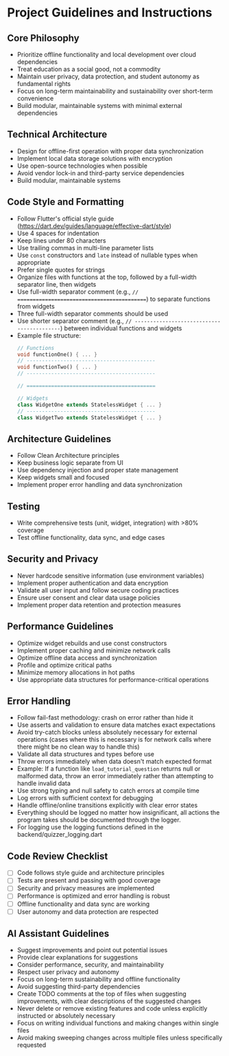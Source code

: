 # Project Guidelines and Instructions

## Core Philosophy
- Prioritize offline functionality and local development over cloud dependencies
- Treat education as a social good, not a commodity
- Maintain user privacy, data protection, and student autonomy as fundamental rights
- Focus on long-term maintainability and sustainability over short-term convenience
- Build modular, maintainable systems with minimal external dependencies

## Technical Architecture
- Design for offline-first operation with proper data synchronization
- Implement local data storage solutions with encryption
- Use open-source technologies when possible
- Avoid vendor lock-in and third-party service dependencies
- Build modular, maintainable systems

## Code Style and Formatting
- Follow Flutter's official style guide (https://dart.dev/guides/language/effective-dart/style)
- Use 4 spaces for indentation
- Keep lines under 80 characters
- Use trailing commas in multi-line parameter lists
- Use `const` constructors and `late` instead of nullable types when appropriate
- Prefer single quotes for strings
- Organize files with functions at the top, followed by a full-width separator line, then widgets
- Use full-width separator comment (e.g., `// ==========================================`) to separate functions from widgets
- Three full-width separator comments should be used
- Use shorter separator comment (e.g., `// ------------------------------------------`) between individual functions and widgets
- Example file structure:
  ```dart
  // Functions
  void functionOne() { ... }
  // ------------------------------------------
  void functionTwo() { ... }
  // ------------------------------------------
  
  // ==========================================
  
  // Widgets
  class WidgetOne extends StatelessWidget { ... }
  // ------------------------------------------
  class WidgetTwo extends StatelessWidget { ... }
  ```

## Architecture Guidelines
- Follow Clean Architecture principles
- Keep business logic separate from UI
- Use dependency injection and proper state management
- Keep widgets small and focused
- Implement proper error handling and data synchronization

## Testing
- Write comprehensive tests (unit, widget, integration) with >80% coverage
- Test offline functionality, data sync, and edge cases

## Security and Privacy
- Never hardcode sensitive information (use environment variables)
- Implement proper authentication and data encryption
- Validate all user input and follow secure coding practices
- Ensure user consent and clear data usage policies
- Implement proper data retention and protection measures

## Performance Guidelines
- Optimize widget rebuilds and use const constructors
- Implement proper caching and minimize network calls
- Optimize offline data access and synchronization
- Profile and optimize critical paths
- Minimize memory allocations in hot paths
- Use appropriate data structures for performance-critical operations

## Error Handling
- Follow fail-fast methodology: crash on error rather than hide it
- Use asserts and validation to ensure data matches exact expectations
- Avoid try-catch blocks unless absolutely necessary for external operations (cases where this is necessary is for network calls where there might be no clean way to handle this)
- Validate all data structures and types before use
- Throw errors immediately when data doesn't match expected format
- Example: If a function like `load_tutorial_question` returns null or malformed data, throw an error immediately rather than attempting to handle invalid data
- Use strong typing and null safety to catch errors at compile time
- Log errors with sufficient context for debugging
- Handle offline/online transitions explicitly with clear error states
- Everything should be logged no matter how insignificant, all actions the program takes should be documented through the logger.
- For logging use the logging functions defined in the backend/quizzer_logging.dart


## Code Review Checklist
- [ ] Code follows style guide and architecture principles
- [ ] Tests are present and passing with good coverage
- [ ] Security and privacy measures are implemented
- [ ] Performance is optimized and error handling is robust
- [ ] Offline functionality and data sync are working
- [ ] User autonomy and data protection are respected

## AI Assistant Guidelines
- Suggest improvements and point out potential issues
- Provide clear explanations for suggestions
- Consider performance, security, and maintainability
- Respect user privacy and autonomy
- Focus on long-term sustainability and offline functionality
- Avoid suggesting third-party dependencies
- Create TODO comments at the top of files when suggesting improvements, with clear descriptions of the suggested changes
- Never delete or remove existing features and code unless explicitly instructed or absolutely necessary
- Focus on writing individual functions and making changes within single files
- Avoid making sweeping changes across multiple files unless specifically requested 
